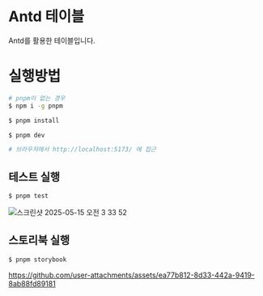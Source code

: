 # Antd 테이블

Antd를 활용한 테이블입니다.

# 실행방법

```bash
# pnpm이 없는 경우
$ npm i -g pnpm

$ pnpm install

$ pnpm dev

# 브라우저에서 http://localhost:5173/ 에 접근
```

## 테스트 실행

```bash
$ pnpm test
```

![스크린샷 2025-05-15 오전 3 33 52](https://github.com/user-attachments/assets/16b1ef9e-5bde-4b6a-9ffa-7134f5e218c5)

## 스토리북 실행

```bash
$ pnpm storybook
```

https://github.com/user-attachments/assets/ea77b812-8d33-442a-9419-8ab88fd89181
